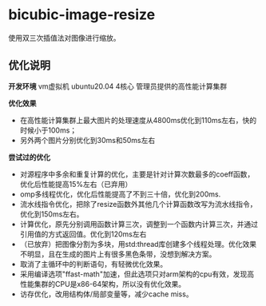 # bicubic-image-resize

使用双三次插值法对图像进行缩放。


## 优化说明

**开发环境**
vm虚拟机 ubuntu20.04 4核心
管理员提供的高性能计算集群

**优化效果**
- 在高性能计算集群上最大图片的处理速度从4800ms优化到110ms左右，快的时候小于100ms；
- 另外两个图片分别优化到30ms和50ms左右


**尝试过的优化**
- 对源程序中多余和重复计算的优化，主要是针对计算次数最多的coeff函数，优化后性能提高15%左右（已弃用）
- omp多线程优化，优化后性能提高了不到三十倍，优化到200ms.
- 流水线指令优化，把除了resize函数外其他几个计算函数改写为流水线指令，优化到150ms左右。
- 计算优化，原先分别调用函数计算三次，调整到一个函数内计算三次，并通过引用值的方式返回值。优化到120ms左右
- （已放弃）把图像分割为多块，用std:thread库创建多个线程处理。优化效果不明显，且在生成的图片上有很多黑色条带，没想到解决方案。
- 取消了主循环中的判断语句，有轻微优化效果。
- 采用编译选项"ffast-math"加速，但此选项只对arm架构的cpu有效，发现高性能集群的CPU是x86-64架构，所以没有优化效果。
- 访存优化，改用结构体/局部变量等，减少cache miss。

